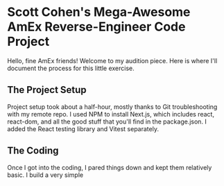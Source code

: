 # Scott Cohen's Mega-Awesome AmEx Reverse-Engineer Code Project

Hello, fine AmEx friends! Welcome to my audition piece. Here is where I'll document the process for this little exercise.

## The Project Setup

Project setup took about a half-hour, mostly thanks to Git troubleshooting with my remote repo. I used NPM to install Next.js, which includes react, react-dom, and all the good stuff that you'll find in the package.json. I added the React testing library and Vitest separately.

## The Coding

Once I got into the coding, I pared things down and kept them relatively basic. I build a very simple <dialog> element with a <button> inside to close the modal. I built out a useEffect() function (which was really the hardest part of the test, because I'm still getting used to React-style routing) that added event listeners for the open modal button, the close button, the ESC key, and clicking outside the modal when it's open. My JS/React can of course be tightened up, but this is what you get in two hours. ;)

## The Testing

Testing is actually the weakest part of my toolkit; my previous employers didn't...actually...require that, which is terrible practice, but I have a basic understanding of it. Perhaps that's what we could go over in person!

## You've been looking at a lot of applicants' work. Here is an ASCII picture of a bunny.

               ((`\
            ___ \\ '--._
         .'`   `'    o  )
        /    \   '. __.'
       _|    /_  \ \_\_
      {_\______\-'\__\_\

Thanks for considering me for this position!

-- Scott

## P.S.

In your unitTest.md file, you have a typo in line 68.